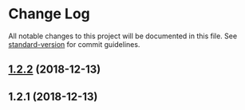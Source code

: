 # Change Log

All notable changes to this project will be documented in this file. See [standard-version](https://github.com/conventional-changelog/standard-version) for commit guidelines.

<a name="1.2.2"></a>
## [1.2.2](https://github.com/Hokkaidosunny/electron-tunnel/compare/v1.2.1...v1.2.2) (2018-12-13)



<a name="1.2.1"></a>
## 1.2.1 (2018-12-13)
